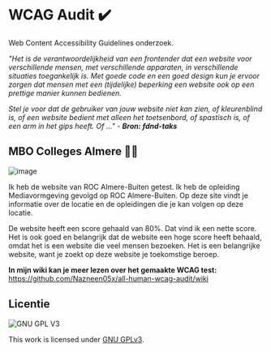 

# WCAG Audit ✔️

Web Content Accessibility Guidelines onderzoek. 

<em>"Het is de verantwoordelijkheid van een frontender dat een website voor verschillende mensen, met verschillende apparaten, in verschillende situaties toegankelijk is. Met goede code en een goed design kun je ervoor zorgen dat mensen met een (tijdelijke) beperking een website ook op een prettige manier kunnen bedienen.

Stel je voor dat de gebruiker van jouw website niet kan zien, of kleurenblind is, of een website bedient met alleen het toetsenbord, of spastisch is, of een arm in het gips heeft. Of ..." - <strong>Bron: fdnd-taks</strong></em>

## MBO Colleges Almere  ✍🏽

![image](https://user-images.githubusercontent.com/112861261/199424206-0f217308-cfb8-412c-9e98-bace347ff67d.png)


Ik heb de website van ROC Almere-Buiten getest. Ik heb de opleiding Mediavormgeving gevolgd op ROC Almere-Buiten. Op deze site vindt je informatie over de locatie en de opleidingen die je kan volgen op deze locatie.

De website heeft een score gehaald van 80%. Dat vind ik een nette score. Het is ook goed en belangrijk dat de website een hoge score heeft behaald, omdat het is een website die veel mensen bezoeken. Het is een belangrijke website, want je zoekt op deze website je toekomstige beroep.

<strong>In mijn wiki kan je meer lezen over het gemaakte WCAG test:</strong> https://github.com/Nazneen05x/all-human-wcag-audit/wiki


## Licentie

![GNU GPL V3](https://www.gnu.org/graphics/gplv3-127x51.png)

This work is licensed under [GNU GPLv3](./LICENSE).
